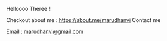 Helloooo Theree !!


Checkout about me : https://about.me/marudhanvi
Contact me 


Email : marudhanvi@gmail.com



